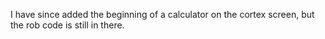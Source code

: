 I have since added the beginning of a calculator on the cortex screen, but the rob code is still in there.
